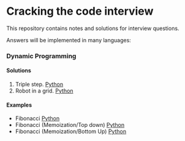Cracking the code interview
============================

This repository contains notes and solutions for interview questions.

Answers will be implemented in many languages:

### Dynamic Programming

#### Solutions

1. Triple step.
    [Python](./python/dynamic_programming/question_8_1.py)
2. Robot in a grid.
    [Python](./python/dynamic_programming/question_8_2.py)

#### Examples

* Fibonacci
    [Python](./python/dynamic_programming/examples/fibonacci.py)
* Fibonacci (Memoization/Top down)
    [Python](./python/dynamic_programming/examples/fibonacci_memoization.py)
* Fibonacci (Memoization/Bottom Up)
    [Python](./python/dynamic_programming/examples/fibonacci_bottom_up.py)